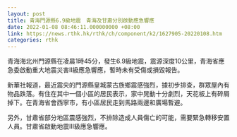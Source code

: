 ```yaml
---
layout: post
title: 青海門源縣6.9級地震　青海及甘肅分別啟動應急響應
date: 2022-01-08 08:46:11.000000000 +08:00
link: https://news.rthk.hk/rthk/ch/component/k2/1627905-20220108.htm
categories: rthk
---
```


青海海北州門源縣在凌晨1時45分，發生6.9級地震，震源深度10公里，青海省應急委啟動重大地震災害II級應急響應，暫時未有受傷或損毀報告。

新華社報道，最近震央的門源縣皇城蒙古族鄉震感強烈，據初步排查，群眾屋內有物品跌落。有住在其中一個小區的居民表示，家中晃動十分劇烈，天花板上有碎屑掉下。在青海省會西寧市，有小區居民走到馬路兩邊和廣場暫避。

另外，甘肅省部分地區震感強烈，不排除造成人員傷亡的可能，需要緊急轉移安置人員。甘肅省啟動地震Ⅲ級應急響應。
